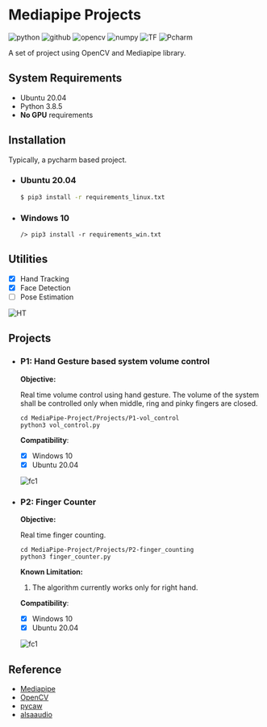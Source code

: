 # Mediapipe Projects

![python](https://img.shields.io/badge/Python-3776AB?style=for-the-badge&logo=python&logoColor=white)
![github](https://img.shields.io/badge/GitHub-100000?style=for-the-badge&logo=github&logoColor=white)
![opencv](https://img.shields.io/badge/OpenCV-27338e?style=for-the-badge&logo=OpenCV&logoColor=white)
![numpy](https://img.shields.io/badge/Numpy-777BB4?style=for-the-badge&logo=numpy&logoColor=white)
![TF](https://img.shields.io/badge/TensorFlow-FF6F00?style=for-the-badge&logo=TensorFlow&logoColor=white)
![Pcharm](https://img.shields.io/badge/PyCharm-000000.svg?&style=for-the-badge&logo=PyCharm&logoColor=white)

A set of project using OpenCV and Mediapipe library.

## System Requirements

* Ubuntu 20.04
* Python 3.8.5
* **No GPU** requirements

## Installation

Typically, a pycharm based project.

* ### Ubuntu 20.04
  ```sh
  $ pip3 install -r requirements_linux.txt
  ```
* ### Windows 10
  ```shell
  /> pip3 install -r requirements_win.txt
  ```  

## Utilities

- [X] Hand Tracking
- [X] Face Detection
- [ ] Pose Estimation

![HT](gallery/Output/ht.gif)

## Projects

* ### P1: Hand Gesture based system volume control
  **Objective:**
  
    Real time volume control using hand gesture. The volume of the system shall be controlled only when middle, ring and
  pinky fingers are closed.
    ```shell
    cd MediaPipe-Project/Projects/P1-vol_control
    python3 vol_control.py
    ```
  **Compatibility**:
    - [X] Windows 10
    - [X] Ubuntu 20.04
  
    ![fc1](gallery/Output/VolC.gif) 
* ### P2: Finger Counter
  **Objective:**  

  Real time finger counting.
    ```shell
    cd MediaPipe-Project/Projects/P2-finger_counting
    python3 finger_counter.py
    ```
  **Known Limitation:**
  1. The algorithm currently works only for right hand.
  
  **Compatibility**:
    - [X] Windows 10
    - [X] Ubuntu 20.04
  
    ![fc1](gallery/Output/FC.gif) 
  

## Reference

* [Mediapipe](https://google.github.io/mediapipe/)
* [OpenCV](https://pypi.org/project/opencv-python/)
* [pycaw](https://github.com/AndreMiras/pycaw)
* [alsaaudio](https://pypi.org/project/pyalsaaudio/)
